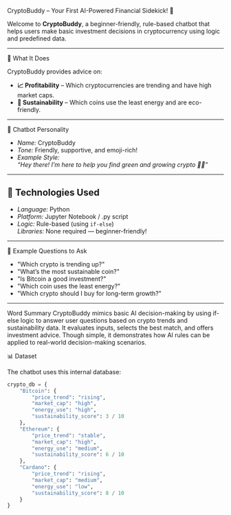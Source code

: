 CryptoBuddy – Your First AI-Powered Financial Sidekick! 🌟

Welcome to **CryptoBuddy**, a beginner-friendly, rule-based chatbot that helps users make basic investment decisions in cryptocurrency using logic and predefined data.

---

🧠 What It Does

CryptoBuddy provides advice on:
- **📈 Profitability** – Which cryptocurrencies are trending and have high market caps.
- **🌱 Sustainability** – Which coins use the least energy and are eco-friendly.

---

 👤 Chatbot Personality

- *Name:* CryptoBuddy
- *Tone:* Friendly, supportive, and emoji-rich!
- *Example Style:*  
  _“Hey there! I’m here to help you find green and growing crypto 🌱🚀”_

---

## 🧩 Technologies Used

- *Language:* Python  
- *Platform:* Jupyter Notebook / .py script  
- *Logic:* Rule-based (using `if-else`)  
  *Libraries:* None required — beginner-friendly!

---

 💬 Example Questions to Ask

- "Which crypto is trending up?"
- "What’s the most sustainable coin?"
- "Is Bitcoin a good investment?"
- "Which coin uses the least energy?"
- "Which crypto should I buy for long-term growth?"

---

Word Summary
CryptoBuddy mimics basic AI decision-making by using if-else logic to answer user questions based on crypto trends and sustainability data.
It evaluates inputs, selects the best match, and offers investment advice.
Though simple, it demonstrates how AI rules can be applied to real-world decision-making scenarios.


📊 Dataset

The chatbot uses this internal database:

```python
crypto_db = {
    "Bitcoin": {
        "price_trend": "rising",
        "market_cap": "high",
        "energy_use": "high",
        "sustainability_score": 3 / 10
    },
    "Ethereum": {
        "price_trend": "stable",
        "market_cap": "high",
        "energy_use": "medium",
        "sustainability_score": 6 / 10
    },
    "Cardano": {
        "price_trend": "rising",
        "market_cap": "medium",
        "energy_use": "low",
        "sustainability_score": 8 / 10
    }
}
